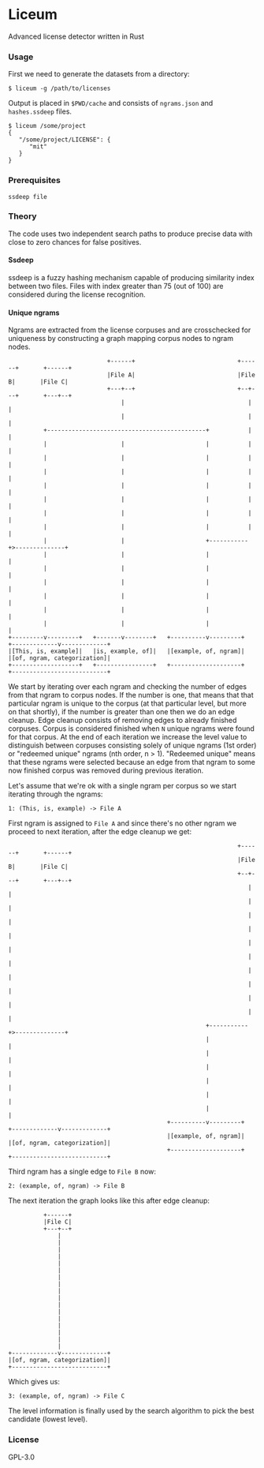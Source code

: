 # Liceum
Advanced license detector written in Rust

### Usage
First we need to generate the datasets from a directory:
```
$ liceum -g /path/to/licenses
```
Output is placed in `$PWD/cache` and consists of `ngrams.json` and `hashes.ssdeep` files.

```
$ liceum /some/project
{
   "/some/project/LICENSE": {
      "mit"
   }
}
```

### Prerequisites

```ssdeep file```

### Theory

The code uses two independent search paths to produce precise data with close to zero chances for false positives. 

#### Ssdeep

ssdeep is a fuzzy hashing mechanism capable of producing similarity index between two files. Files with index greater than 75 (out of 100) are considered during the license recognition.

#### Unique ngrams
Ngrams are extracted from the license corpuses and are crosschecked for uniqueness by constructing a graph mapping corpus nodes to ngram nodes.

```
                            +------+                             +------+       +------+
                            |File A|                             |File B|       |File C|
                            +---+--+                             +--+---+       +---+--+
                                |                                   |               |
                                |                                   |               |
          +---------------------------------------------+           |               |
          |                     |                       |           |               |
          |                     |                       |           |               |
          |                     |                       |           |               |
          |                     |                       |           |               |
          |                     |                       |           |               |
          |                     |                       |           |               |
          |                     |                       |           |               |
          |                     |                       +-----------+>--------------+
          |                     |                       |                           |
          |                     |                       |                           |
          |                     |                       |                           |
          |                     |                       |                           |
          |                     |                       |                           |
          |                     |                       |                           |
+---------v---------+   +-------v--------+   +----------v---------+   +-------------v-------------+
|[This, is, example]|   |is, example, of]|   |[example, of, ngram]|   |[of, ngram, categorization]|
+-------------------+   +----------------+   +--------------------+   +---------------------------+

```

We start by iterating over each ngram and checking the number of edges from that ngram to corpus nodes. If the number is one, that means that that particular ngram is unique to the corpus (at that particular level, but more on that shortly), if the number is greater than one then we do an edge cleanup. Edge cleanup consists of removing edges to already finished corpuses. Corpus is considered finished when `N` unique ngrams were found for that corpus. At the end of each iteration we increase the level value to distinguish between corpuses consisting solely of unique ngrams (1st order) or "redeemed unique" ngrams (nth order, n > 1). "Redeemed unique" means that these ngrams were selected because an edge from that ngram to some now finished corpus was removed during previous iteration.

Let's assume that we're ok with a single ngram per corpus so we start iterating through the ngrams:
```
1: (This, is, example) -> File A
```
First ngram is assigned to `File A` and since there's no other ngram we proceed to next iteration, after the edge cleanup we get:

```
                                                                 +------+       +------+
                                                                 |File B|       |File C|
                                                                 +--+---+       +---+--+
                                                                    |               |
                                                                    |               |
                                                                    |               |
                                                                    |               |
                                                                    |               |
                                                                    |               |
                                                                    |               |
                                                                    |               |
                                                                    |               |
                                                                    |               |
                                                        +-----------+>--------------+
                                                        |                           |
                                                        |                           |
                                                        |                           |
                                                        |                           |
                                                        |                           |
                                                        |                           |
                                             +----------v---------+   +-------------v-------------+
                                             |[example, of, ngram]|   |[of, ngram, categorization]|
                                             +--------------------+   +---------------------------+
```
Third ngram has a single edge to `File B` now:
```
2: (example, of, ngram) -> File B
```

The next iteration the graph looks like this after edge cleanup:
```
          +------+
          |File C|
          +---+--+
              |
              |
              |
              |
              |
              |
              |
              |
              |
              |
              |
              |
              |
              |
              |
              |
              |
+-------------v-------------+
|[of, ngram, categorization]|
+---------------------------+
```
Which gives us:
```
3: (example, of, ngram) -> File C
```

The level information is finally used by the search algorithm to pick the best candidate (lowest level).

### License

GPL-3.0
